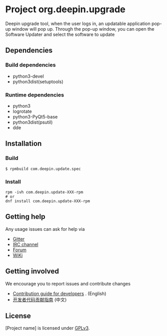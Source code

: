 # Project org.deepin.upgrade

Deepin upgrade tool, when the user logs in, an updatable application pop-up window will pop up. Through the pop-up
window, you can open the Software Updater and select the software to update

## Dependencies

### Build dependencies

- python3-devel
- python3dist(setuptools)

### Runtime dependencies

- python3
- logrotate
- python3-PyQt5-base
- python3dist(psutil)
- dde

## Installation

### Build

````
$ rpmbuild com.deepin.update.spec
````

### Install

```
rpm -ivh com.deepin.update-XXX-rpm
# or
dnf install com.deepin.update-XXX-rpm
```

## Getting help

Any usage issues can ask for help via

* [Gitter](https://gitter.im/orgs/linuxdeepin/rooms)
* [IRC channel](https://webchat.freenode.net/?channels=deepin)
* [Forum](https://bbs.deepin.org)
* [WiKi](https://wiki.deepin.org/)

## Getting involved

We encourage you to report issues and contribute changes

* [Contribution guide for developers](https://github.com/linuxdeepin/developer-center/wiki/Contribution-Guidelines-for-Developers-en)
  . (English)
* [开发者代码贡献指南](https://github.com/linuxdeepin/developer-center/wiki/Contribution-Guidelines-for-Developers) (中文)

## License

[Project name] is licensed under [GPLv3](LICENSE).
